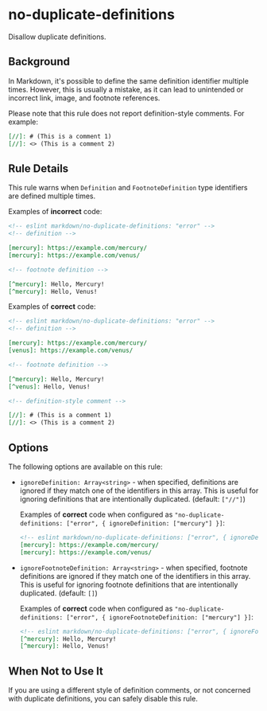 # no-duplicate-definitions

Disallow duplicate definitions.

## Background

In Markdown, it's possible to define the same definition identifier multiple times. However, this is usually a mistake, as it can lead to unintended or incorrect link, image, and footnote references.

Please note that this rule does not report definition-style comments. For example:

```markdown
[//]: # (This is a comment 1)
[//]: <> (This is a comment 2)
```

## Rule Details

This rule warns when `Definition` and `FootnoteDefinition` type identifiers are defined multiple times.

Examples of **incorrect** code:

```markdown
<!-- eslint markdown/no-duplicate-definitions: "error" -->
<!-- definition -->

[mercury]: https://example.com/mercury/
[mercury]: https://example.com/venus/

<!-- footnote definition -->

[^mercury]: Hello, Mercury!
[^mercury]: Hello, Venus!
```

Examples of **correct** code:

```markdown
<!-- eslint markdown/no-duplicate-definitions: "error" -->
<!-- definition -->

[mercury]: https://example.com/mercury/
[venus]: https://example.com/venus/

<!-- footnote definition -->

[^mercury]: Hello, Mercury!
[^venus]: Hello, Venus!

<!-- definition-style comment -->

[//]: # (This is a comment 1)
[//]: <> (This is a comment 2)
```

## Options

The following options are available on this rule:

- `ignoreDefinition: Array<string>` - when specified, definitions are ignored if they match one of the identifiers in this array. This is useful for ignoring definitions that are intentionally duplicated. (default: `["//"]`)

    Examples of **correct** code when configured as `"no-duplicate-definitions: ["error", { ignoreDefinition: ["mercury"] }]`:

    ```markdown
    <!-- eslint markdown/no-duplicate-definitions: ["error", { ignoreDefinition: ["mercury"] }] -->
    [mercury]: https://example.com/mercury/
    [mercury]: https://example.com/venus/
    ```

- `ignoreFootnoteDefinition: Array<string>` - when specified, footnote definitions are ignored if they match one of the identifiers in this array. This is useful for ignoring footnote definitions that are intentionally duplicated. (default: `[]`)

    Examples of **correct** code when configured as `"no-duplicate-definitions: ["error", { ignoreFootnoteDefinition: ["mercury"] }]`:

    ```markdown
    <!-- eslint markdown/no-duplicate-definitions: ["error", { ignoreFootnoteDefinition: ["mercury"] }] -->
    [^mercury]: Hello, Mercury!
    [^mercury]: Hello, Venus!
    ```

## When Not to Use It

If you are using a different style of definition comments, or not concerned with duplicate definitions, you can safely disable this rule.

